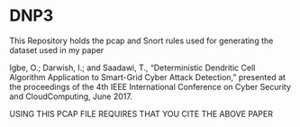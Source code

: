 # DNP3
This Repository holds the pcap and Snort rules used for generating the dataset used in my paper 

Igbe, O.; Darwish, I.; and Saadawi, T., “Deterministic Dendritic Cell Algorithm Application to Smart-Grid Cyber Attack Detection,” presented at the proceedings of the 4th IEEE International Conference on Cyber Security and CloudComputing, June 2017.

USING THIS PCAP FILE REQUIRES THAT YOU CITE THE ABOVE PAPER

